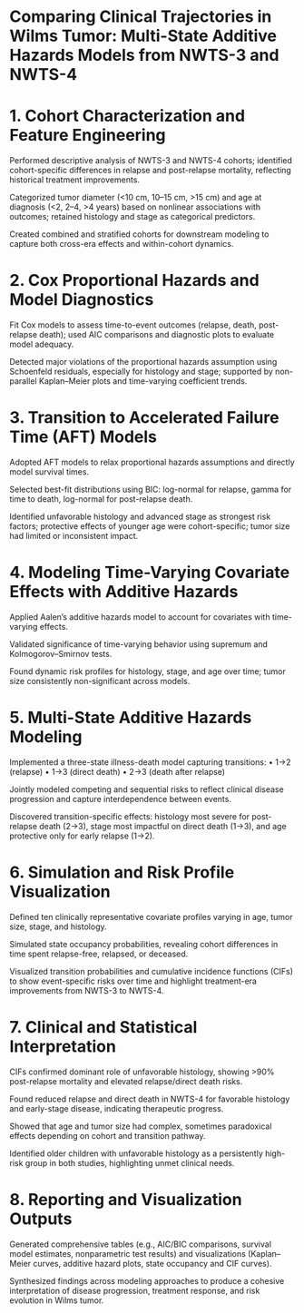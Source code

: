 # Comparing Clinical Trajectories in Wilms Tumor: Multi-State Additive Hazards Models from NWTS-3 and NWTS-4

# 1. Cohort Characterization and Feature Engineering

Performed descriptive analysis of NWTS-3 and NWTS-4 cohorts; identified cohort-specific differences in relapse and post-relapse mortality, reflecting historical treatment improvements.

Categorized tumor diameter (<10 cm, 10–15 cm, >15 cm) and age at diagnosis (<2, 2–4, >4 years) based on nonlinear associations with outcomes; retained histology and stage as categorical predictors.

Created combined and stratified cohorts for downstream modeling to capture both cross-era effects and within-cohort dynamics.

# 2. Cox Proportional Hazards and Model Diagnostics

Fit Cox models to assess time-to-event outcomes (relapse, death, post-relapse death); used AIC comparisons and diagnostic plots to evaluate model adequacy.

Detected major violations of the proportional hazards assumption using Schoenfeld residuals, especially for histology and stage; supported by non-parallel Kaplan–Meier plots and time-varying coefficient trends.

# 3. Transition to Accelerated Failure Time (AFT) Models

Adopted AFT models to relax proportional hazards assumptions and directly model survival times.

Selected best-fit distributions using BIC: log-normal for relapse, gamma for time to death, log-normal for post-relapse death.

Identified unfavorable histology and advanced stage as strongest risk factors; protective effects of younger age were cohort-specific; tumor size had limited or inconsistent impact.

# 4. Modeling Time-Varying Covariate Effects with Additive Hazards

Applied Aalen’s additive hazards model to account for covariates with time-varying effects.

Validated significance of time-varying behavior using supremum and Kolmogorov–Smirnov tests.

Found dynamic risk profiles for histology, stage, and age over time; tumor size consistently non-significant across models.

# 5. Multi-State Additive Hazards Modeling

Implemented a three-state illness-death model capturing transitions:
• 1→2 (relapse)
• 1→3 (direct death)
• 2→3 (death after relapse)

Jointly modeled competing and sequential risks to reflect clinical disease progression and capture interdependence between events.

Discovered transition-specific effects: histology most severe for post-relapse death (2→3), stage most impactful on direct death (1→3), and age protective only for early relapse (1→2).

# 6. Simulation and Risk Profile Visualization

Defined ten clinically representative covariate profiles varying in age, tumor size, stage, and histology.

Simulated state occupancy probabilities, revealing cohort differences in time spent relapse-free, relapsed, or deceased.

Visualized transition probabilities and cumulative incidence functions (CIFs) to show event-specific risks over time and highlight treatment-era improvements from NWTS-3 to NWTS-4.

# 7. Clinical and Statistical Interpretation

CIFs confirmed dominant role of unfavorable histology, showing >90% post-relapse mortality and elevated relapse/direct death risks.

Found reduced relapse and direct death in NWTS-4 for favorable histology and early-stage disease, indicating therapeutic progress.

Showed that age and tumor size had complex, sometimes paradoxical effects depending on cohort and transition pathway.

Identified older children with unfavorable histology as a persistently high-risk group in both studies, highlighting unmet clinical needs.

# 8. Reporting and Visualization Outputs

Generated comprehensive tables (e.g., AIC/BIC comparisons, survival model estimates, nonparametric test results) and visualizations (Kaplan–Meier curves, additive hazard plots, state occupancy and CIF curves).

Synthesized findings across modeling approaches to produce a cohesive interpretation of disease progression, treatment response, and risk evolution in Wilms tumor.
